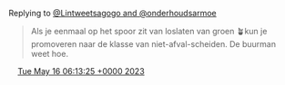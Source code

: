 Replying to [@Lintweetsagogo and @onderhoudsarmoe](https://twitter.com/Lintweetsagogo/status/1658202199300644864)

> Als je eenmaal op het spoor zit van loslaten van groen 🪴kun je promoveren naar de klasse van niet\-afval\-scheiden\. De buurman weet hoe\.

<img src="../../media/tweet.ico" width="12" /> [Tue May 16 06:13:25 +0000 2023](https://twitter.com/DromerDenker/status/1658354949674106881)